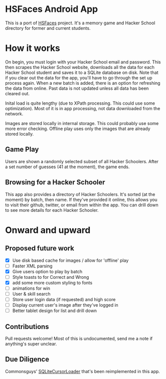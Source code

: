 # HSFaces Android App

This is a port of [HSFaces](https://github.com/adamfraser/HSFaces) project.  It's a memory game and Hacker School directory
for former and current students.

# How it works

On begin, you must login with your Hacker School email and password.  This then scrapes the Hacker School website, downloads all the data for each Hacker
School student and saves it to a SQLite database on disk.  Note that if you clear out the data for the app, you'll have to
go through the set up process again.  When a new batch is added, there is an option for refreshing the data from online. Past data
 is not updated unless all data has been cleared out.  

Inital load is quite lengthy (due to XPath processing. This could use some optimization). Most of it is in app processing, 
not data downloaded from the network.

Images are stored locally in internal storage.  This could probably use some more error checking.  Offline play uses only the images that are already stored locally.

## Game Play

Users are shown a randomly selected subset of all Hacker Schoolers.  After a set number of guesses (41 at the moment), 
the game ends.

## Browsing for a Hacker Schooler

This app also provides a directory of Hacker Schoolers.  It's sorted (at the moment) by batch, then name.  If they've provided it online,
this allows you to visit their github, twitter, or email from within the app.  You can drill down to see more details for each 
Hacker Schooler.

# Onward and upward
## Proposed future work

- [x] Use disk based cache for images / allow for 'offline' play
- [ ] Faster XML parsing
- [x] Give users option to play by batch
- [ ] Style toasts to for Correct and Wrong
- [x] add some more custom styling to fonts
- [ ] animations for win
- [ ] User & skill search
- [ ] Store user login data (if requested) and high score
- [ ] Display current user's image after they've logged in
- [ ] Better tablet design for list and drill down

## Contributions

Pull requests welcome! Most of this is undocumented, send me a note if anything's super unclear.

## Due Diligence

Commonsguys' [SQLiteCursorLoader](https://github.com/commonsguy/cwac-loaderex/tree/master/src/com/commonsware/cwac/loaderex/acl) that's been reimplemented in this app. 
